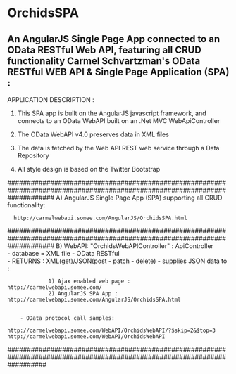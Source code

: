 # OrchidsSPA
An AngularJS Single Page App connected to an OData RESTful Web API, featuring all CRUD functionality
Carmel Schvartzman's OData RESTful WEB API & Single Page Application (SPA) :
---------------------------------------------------------------------- 


APPLICATION DESCRIPTION :


1) This SPA app is built on the AngularJS javascript framework, and connects to an OData WebAPI 
built on an .Net MVC WebApiController

2) The OData WebAPI v4.0 preserves data in XML files

3) The data is fetched by the Web API REST web service through a Data Repository

4) All style design is based on the Twitter Bootstrap




############################################################################################################################
A) AngularJS Single Page App (SPA)  supporting all CRUD functionality:

  	  http://carmelwebapi.somee.com/AngularJS/OrchidsSPA.html



############################################################################################################################
B) WebAPI:  "OrchidsWebAPIController" : ApiController    
        - database = XML file - OData RESTful  
		- RETURNS : XML(get)/JSON(post - patch - delete)
        - supplies JSON data to :
		     

	             1) Ajax enabled web page :  http://carmelwebapi.somee.com/
	             2) AngularJS SPA App :      http://carmelwebapi.somee.com/AngularJS/OrchidsSPA.html     
	             

		- OData protocol call samples:

    http://carmelwebapi.somee.com/WebAPI/OrchidsWebAPI/?$skip=2&$top=3
    http://carmelwebapi.somee.com/WebAPI/OrchidsWebAPI




##########################################################################################################################
